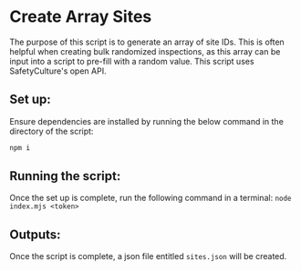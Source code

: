 # Create Array Sites
The purpose of this script is to generate an array of site IDs. This is often helpful when creating bulk randomized inspections, as this array can be input into a script to pre-fill with a random value. This script uses SafetyCulture's open API.

## Set up:
Ensure dependencies are installed by running the below command in the directory of the script:
```bash
npm i
```

## Running the script:
Once the set up is complete, run the following command in a terminal:
`node index.mjs <token>`

## Outputs:
Once the script is complete, a json file entitled `sites.json` will be created.
